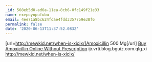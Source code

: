 ```yaml
---
_id: 508eb5d0-ad6a-11ea-8cb6-0fc149f21e33
name: exepoyopufubu
email: 4ee71a8bc624fdae4fdd3357759e38f6
permalink: false
date: '2020-06-13T11:37:52.083Z'
---
```

[url=http://mewkid.net/when-is-xicix/]Amoxicillin 500 Mg[/url] <a href="http://mewkid.net/when-is-xicix/">Buy Amoxicillin Online Without Prescription</a> ijr.vrti.blog.bguiz.com.qlg.xi http://mewkid.net/when-is-xicix/
